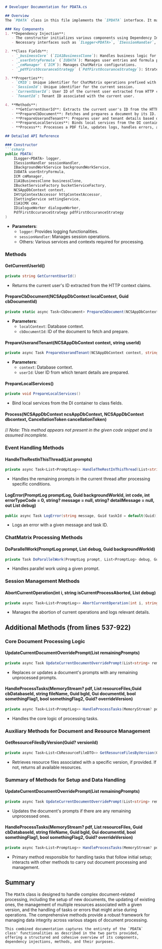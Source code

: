 <!-- Generated on 2025-07-27T02:38:24.115917 -->
```md
# Developer Documentation for PDATA.cs

## Overview
The `PDATA` class in this file implements the `IPDATA` interface. It manages data processing tasks related to PDF files and is responsible for handling user entries, ChatMatrix operations, background work services, and other tasks.

### Key Components
1. **Dependency Injection**:
   - The constructor initializes various components using Dependency Injection (DI). These include logger, session handler, background work service, and more.
   - Necessary interfaces such as `ILogger<PDATA>`, `ISessionHandler`, etc., are injected to provide required services.

2. **Class Fields**:
   - `_businessCore` (`I1A1BusinessClone`): Handles business logic for ChatMatrix operations.
   - `_userEntryFormula` (`IUDATA`): Manages user entries and formula processing.
   - `_cmManager` (`ICM`): Manages ChatMatrix configurations.
   - `_pdfFirstOccuranceStrategy` (`PdfFirstOccuranceStrategy`): Strategy for handling PDF file first occurrences.

3. **Properties**:
   - `CMID`: Unique identifier for ChatMatrix operations prefixed with "ChatMatrix_" followed by a GUID.
   - `SessionId`: Unique identifier for the current session.
   - `CurrentUserId`: User ID of the current user extracted from HTTP context.
   - `TenantId`: Tenant ID associated with the current user.

4. **Methods**:
   - **GetCurrentUserId**: Extracts the current user's ID from the HTTP context.
   - **PrepareCbDocument**: Fetches and prepares a document by its ID.
   - **PrepareUserandTenant**: Prepares user and tenant details based on provided user ID.
   - **PrepareLocalServices**: Binds local services from the DI container to class fields.
   - **Process**: Processes a PDF file, updates logs, handles errors, and saves data.

## Detailed API Reference

### Constructor
```csharp
public PDATA(
    ILogger<PDATA> logger,
    ISessionHandler sessionHandler,
    IBackgroundWorkService backgroundWorkService,
    IUDATA userEntryFormula,
    ICM cmManager,
    I1A1BusinessClone businessClone,
    IBucketServiceFactory bucketServiceFactory,
    NCSAppDbContext context,
    IHttpContextAccessor httpContextAccessor,
    ISettingService settingService,
    I1A1CMX cmx,
    IDialogueWorker dialogueWorker,
    PdfFirstOccuranceStrategy pdfFirstOccuranceStrategy
)
```
- **Parameters**:
  - `logger`: Provides logging functionalities.
  - `sessionHandler`: Manages session operations.
  - Others: Various services and contexts required for processing.

### Methods

#### GetCurrentUserId()
```csharp
private string GetCurrentUserId()
```
- Returns the current user's ID extracted from the HTTP context claims.

#### PrepareCbDocument(NCSAppDbContext localContext, Guid cbDocumentId)
```csharp
private static async Task<CbDocument> PrepareCbDocument(NCSAppDbContext localContext, Guid cbDocumentId)
```
- **Parameters**:
  - `localContext`: Database context.
  - `cbDocumentId`: ID of the document to fetch and prepare.

#### PrepareUserandTenant(NCSAppDbContext context, string userId)
```csharp
private async Task PrepareUserandTenant(NCSAppDbContext context, string userId)
```
- **Parameters**:
  - `context`: Database context.
  - `userId`: User ID from which tenant details are prepared.

#### PrepareLocalServices()
```csharp
private void PrepareLocalServices()
```
- Bind local services from the DI container to class fields.

#### Process(NCSAppDbContext ncsAppDbContext, NCSAppDbContext dbcontext, CancellationToken cancellationToken)
// *Note: This method appears not present in the given code snippet and is assumed incomplete.*

### Event Handling Methods

#### HandleTheRestInThisThread(List<string> prompts)
```csharp
private async Task<List<PromptLog>> HandleTheRestInThisThread(List<string> prompts, Guid backgroundWorkId, CbDatabase cbDatabase, List<CbResourceFileDTO> resourceFiles, List<PromptLog> debug)
```
- Handles the remaining prompts in the current thread after processing specific conditions.

#### LogError(PromptLog promptLog, Guid backgroundWorkId, int code, int errorTypeCode = 0, string? message = null, string? detailMessage = null, out List<PromptLog> debug)
```csharp
public async Task LogError(string message, Guid taskId = default(Guid))
```
- Logs an error with a given message and task ID.

### ChatMatrix Processing Methods

#### DoParallelWork(PromptLog prompt, List<PromptLog> debug, Guid backgroundWorkId)
```csharp
private Task DoParallelWork(PromptLog prompt, List<PromptLog> debug, Guid backgroundWorkId)
```
- Handles parallel work using a given prompt.

### Session Management Methods

#### AbortCurrentOperation(int i, string isCurrentProcessAborted, List<PromptLog> debug)
```csharp
private async Task<List<PromptLog>> AbortCurrentOperation(int i, string isCurrentProcessAborted, List<PromptLog> debug)
```
- Manages the abortion of current operations and logs relevant details.

## Additional Methods (from lines 537-922)

### Core Document Processing Logic

#### UpdateCurrentDocumentOverridePrompt(List<string> remainingPrompts)
```csharp
private async Task UpdateCurrentDocumentOverridePrompt(List<string> remainingPrompts)
```
- Replaces or updates a document's prompts with any remaining unprocessed prompts.

#### HandleProcessTasks(MemoryStream? pdf, List<CbResourceFileDTO> resourceFiles,Guid cbDatabaseId, string fileName, Guid bgId, Gui documentId, bool somethingFlag1, bool somethingFlag2, Guid? overrideVersion)
```csharp
private async Task<List<PromptLog>> HandleProcessTasks(MemoryStream? pdf, List<CbResourceFileDTO> resourceFiles, Guid cbDatabaseId, string fileName, Guid bgId, Gui documentId, bool somethingFlag1, bool somethingFlag2, Guid? overrideVersion)
```
- Handles the core logic of processing tasks.

### Auxiliary Methods for Document and Resource Management

#### GetResourceFilesByVersion(Guid? versionId)
```csharp
private async Task<List<CbResourceFileDTO>> GetResourceFilesByVersion(Guid? versionId)
```
- Retrieves resource files associated with a specific version, if provided. If not, returns all available resources.

### Summary of Methods for Setup and Data Handling

#### UpdateCurrentDocumentOverridePrompt(List<string> remainingPrompts)
```csharp
private async Task UpdateCurrentDocumentOverridePrompt(List<string> remainingPrompts)
```
- Updates the document's prompts if there are any remaining unprocessed ones.

#### HandleProcessTasks(MemoryStream? pdf, List<CbResourceFileDTO> resourceFiles, Guid cbDatabaseId, string fileName, Guid bgId, Gui documentId, bool somethingFlag1, bool somethingFlag2, Guid? overrideVersion)
```csharp
private async Task<List<PromptLog>> HandleProcessTasks(MemoryStream? pdf, List<CbResourceFileDTO> resourceFiles, Guid cbDatabaseId, string fileName, Guid bgId, Gui documentId, bool somethingFlag1, bool somethingFlag2, Guid? overrideVersion)
```
- Primary method responsible for handling tasks that follow initial setup; interacts with other methods to carry out document processing and management.

## Summary

The `PDATA` class is designed to handle complex document-related processing, including the setup of new documents, the updating of existing ones, the management of multiple resources associated with a given version, and the handling of tasks or errors that might arise during operations. The comprehensive methods provide a robust framework for managing data integrity across various stages of document processing.
```
This combined documentation captures the entirety of the `PDATA` class' functionalities as described in the two parts provided, offering a structured and cohesive overview of its components, dependency injections, methods, and their purposes.
